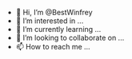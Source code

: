 - 👋 Hi, I’m @BestWinfrey
- 👀 I’m interested in ...
- 🌱 I’m currently learning ...
- 💞️ I’m looking to collaborate on ...
- 📫 How to reach me ...

<!---
BestWinfrey/BestWinfrey is a ✨ special ✨ repository because its `README.md` (this file) appears on your GitHub profile.
You can click the Preview link to take a look at your changes.
--->
